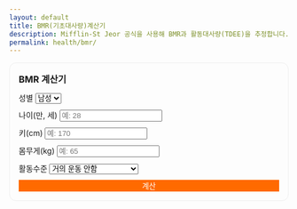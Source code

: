 ```yaml
---
layout: default
title: BMR(기초대사량)계산기
description: Mifflin-St Jeor 공식을 사용해 BMR과 활동대사량(TDEE)을 추정합니다.
permalink: health/bmr/
---
```


<!-- BMR 계산기 -->
<section id="bmr-calc" style="max-width:520px;padding:16px;border:1px solid #eee;border-radius:12px">
  <h3 style="margin:0 0 12px">BMR 계산기</h3>
  <div style="display:grid;gap:10px">
    <label>성별
      <select id="bmrSex">
        <option value="male">남성</option>
        <option value="female">여성</option>
      </select>
    </label>
    <label>나이(만, 세) <input id="bmrAge" type="number" inputmode="numeric" placeholder="예: 28"></label>
    <label>키(cm) <input id="bmrHeight" type="number" inputmode="decimal" placeholder="예: 170"></label>
    <label>몸무게(kg) <input id="bmrWeight" type="number" inputmode="decimal" placeholder="예: 65"></label>
    <label>활동수준
      <select id="bmrActivity">
        <option value="1.2">거의 운동 안함</option>
        <option value="1.375">가벼운 운동(주1~3)</option>
        <option value="1.55">보통 운동(주3~5)</option>
        <option value="1.725">강한 운동(주6~7)</option>
        <option value="1.9">아주 강함(육체노동/선수)</option>
      </select>
    </label>
   <button class="btn" style="background:#ff6a00;color:#fff;border:0">계산</button>
    <div id="bmrResult" style="padding:10px;background:#f8fafc;border:1px dashed #cbd5e1;border-radius:8px;display:none"></div>
  </div>
</section>

<script defer>
document.addEventListener('DOMContentLoaded', function(){
  const $ = id => document.getElementById(id);
  const clean = v => {
    if (typeof v !== 'string') v = String(v ?? '');
    return v.replace(/,/g,'').trim();
  };
  $('bmrBtn').addEventListener('click', function(){
    const sex = $('bmrSex').value;
    const age = parseFloat(clean($('bmrAge').value));
    const height = parseFloat(clean($('bmrHeight').value)); // cm
    const weight = parseFloat(clean($('bmrWeight').value)); // kg
    const act = parseFloat($('bmrActivity').value);

    if ([age,height,weight].some(x => Number.isNaN(x) || x<=0)) {
      $('bmrResult').style.display='block';
      $('bmrResult').innerText = '입력값을 다시 확인해주세요. 숫자와 단위를 정확히 입력해야 합니다.';
      return;
    }

    // Mifflin–St Jeor
    let bmr = 10*weight + 6.25*height - 5*age + (sex==='male' ? 5 : -161);
    let tdee = bmr * act;

    $('bmrResult').style.display='block';
    $('bmrResult').innerHTML = `
      <strong>BMR:</strong> ${Math.round(bmr).toLocaleString()} kcal/일<br>
      <strong>TDEE(유지 칼로리):</strong> ${Math.round(tdee).toLocaleString()} kcal/일
    `;
  });
});
</script>
